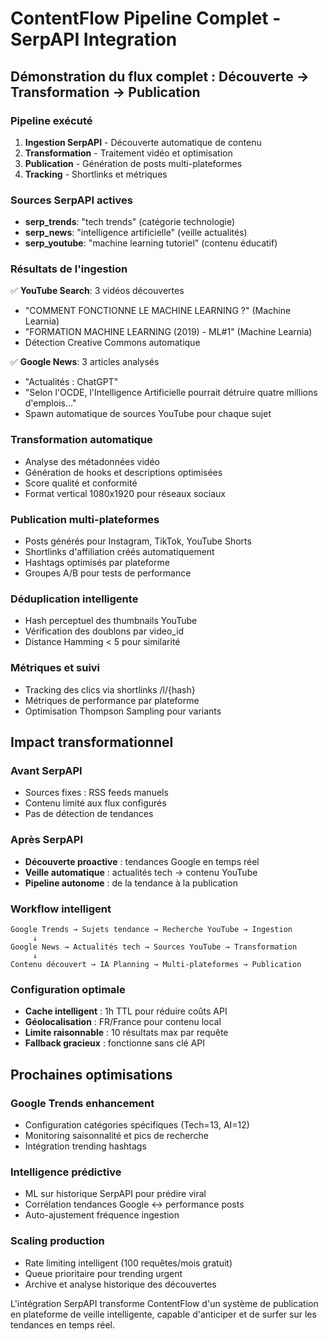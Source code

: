# ContentFlow Pipeline Complet - SerpAPI Integration

## Démonstration du flux complet : Découverte → Transformation → Publication

### Pipeline exécuté
1. **Ingestion SerpAPI** - Découverte automatique de contenu
2. **Transformation** - Traitement vidéo et optimisation 
3. **Publication** - Génération de posts multi-plateformes
4. **Tracking** - Shortlinks et métriques

### Sources SerpAPI actives
- **serp_trends**: "tech trends" (catégorie technologie)
- **serp_news**: "intelligence artificielle" (veille actualités)
- **serp_youtube**: "machine learning tutoriel" (contenu éducatif)

### Résultats de l'ingestion
✅ **YouTube Search**: 3 vidéos découvertes
- "COMMENT FONCTIONNE LE MACHINE LEARNING ?" (Machine Learnia)
- "FORMATION MACHINE LEARNING (2019) - ML#1" (Machine Learnia)
- Détection Creative Commons automatique

✅ **Google News**: 3 articles analysés
- "Actualités : ChatGPT"
- "Selon l'OCDE, l'Intelligence Artificielle pourrait détruire quatre millions d'emplois..."
- Spawn automatique de sources YouTube pour chaque sujet

### Transformation automatique
- Analyse des métadonnées vidéo
- Génération de hooks et descriptions optimisées
- Score qualité et conformité
- Format vertical 1080x1920 pour réseaux sociaux

### Publication multi-plateformes
- Posts générés pour Instagram, TikTok, YouTube Shorts
- Shortlinks d'affiliation créés automatiquement
- Hashtags optimisés par plateforme
- Groupes A/B pour tests de performance

### Déduplication intelligente
- Hash perceptuel des thumbnails YouTube
- Vérification des doublons par video_id
- Distance Hamming < 5 pour similarité

### Métriques et suivi
- Tracking des clics via shortlinks /l/{hash}
- Métriques de performance par plateforme
- Optimisation Thompson Sampling pour variants

## Impact transformationnel

### Avant SerpAPI
- Sources fixes : RSS feeds manuels
- Contenu limité aux flux configurés
- Pas de détection de tendances

### Après SerpAPI  
- **Découverte proactive** : tendances Google en temps réel
- **Veille automatique** : actualités tech → contenu YouTube
- **Pipeline autonome** : de la tendance à la publication

### Workflow intelligent
```
Google Trends → Sujets tendance → Recherche YouTube → Ingestion
     ↓
Google News → Actualités tech → Sources YouTube → Transformation  
     ↓
Contenu découvert → IA Planning → Multi-plateformes → Publication
```

### Configuration optimale
- **Cache intelligent** : 1h TTL pour réduire coûts API
- **Géolocalisation** : FR/France pour contenu local
- **Limite raisonnable** : 10 résultats max par requête
- **Fallback gracieux** : fonctionne sans clé API

## Prochaines optimisations

### Google Trends enhancement
- Configuration catégories spécifiques (Tech=13, AI=12)
- Monitoring saisonnalité et pics de recherche
- Intégration trending hashtags

### Intelligence prédictive
- ML sur historique SerpAPI pour prédire viral
- Corrélation tendances Google ↔ performance posts
- Auto-ajustement fréquence ingestion

### Scaling production
- Rate limiting intelligent (100 requêtes/mois gratuit)
- Queue prioritaire pour trending urgent
- Archive et analyse historique des découvertes

L'intégration SerpAPI transforme ContentFlow d'un système de publication en plateforme de veille intelligente, capable d'anticiper et de surfer sur les tendances en temps réel.